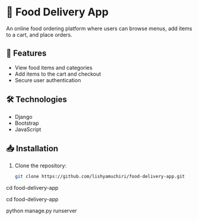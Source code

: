 # 🍕 Food Delivery App  

An online food ordering platform where users can browse menus, add items to a cart, and place orders.  

## 🚀 Features  
- View food items and categories  
- Add items to the cart and checkout  
- Secure user authentication  

## 🛠️ Technologies  
- Django  
- Bootstrap  
- JavaScript  

## 📥 Installation  
1. Clone the repository:  
   ```bash
   git clone https://github.com/lishyamuchiri/food-delivery-app.git


cd food-delivery-app


cd food-delivery-app

python manage.py runserver
